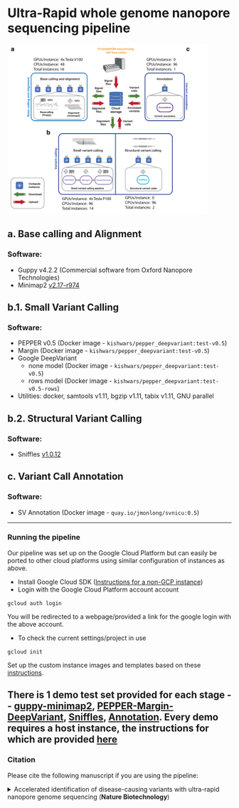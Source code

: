 # Ultra-Rapid whole genome nanopore sequencing pipeline

<img src="./img/methods_figure_1_v2.png" width="450">

## a. Base calling and Alignment
### Software:
* Guppy v4.2.2 (Commercial software from Oxford Nanopore Technologies)
* Minimap2 [v2.17-r974](https://github.com/lh3/minimap2/commit/2da649d1d724561d4c2bbe1be9123e2b61bc0029)

## b.1. Small Variant Calling
### Software:
* PEPPER v0.5 (Docker image - `kishwars/pepper_deepvariant:test-v0.5`)
* Margin (Docker image - `kishwars/pepper_deepvariant:test-v0.5`)
* Google DeepVariant
  * none model (Docker image - `kishwars/pepper_deepvariant:test-v0.5`)
  * rows model (Docker image - `kishwars/pepper_deepvariant:test-v0.5-rows`)
* Utilities: docker, samtools v1.11, bgzip v1.11, tabix v1.11, GNU parallel

## b.2. Structural Variant Calling
### Software:
* Sniffles [v1.0.12](https://github.com/fritzsedlazeck/Sniffles/commit/0f9a068ecee84fff862c12e581693be273ccf89e)

## c. Variant Call Annotation
### Software:
* SV Annotation (Docker image - `quay.io/jmonlong/svnicu:0.5`)

---

### Running the pipeline

Our pipeline was set up on the Google Cloud Platform but can easily be ported to other cloud platforms using similar configuration of instances as above.
* Install Google Cloud SDK ([Instructions for a non-GCP instance](https://cloud.google.com/sdk/docs/install))
* Login with the Google Cloud Platform account account
```
gcloud auth login
```
You will be redirected to a webpage/provided a link for the google login with the above account.
* To check the current settings/project in use
```
gcloud init
```

Set up the custom instance images and templates based on these [instructions](./docs/Setting_up_instance_templates.md). 

There is 1 demo test set provided for each stage -- [guppy-minimap2](./docs/HG002_basecalling_alignment_test_run.md), [PEPPER-Margin-DeepVariant](./docs/HG002_small_variant_calling_test_run.md), [Sniffles](./docs/HG002_struc_variant_calling_test_run.md), [Annotation](./docs/HG002_annotation_test_run.md). Every demo requires a host instance, the instructions for which are provided [here](./docs/Setting_up_host_instance.md) 
---

### Citation
Please cite the following manuscript if you are using the pipeline:

<details>
<summary>Accelerated identification of disease-causing variants with ultra-rapid nanopore genome sequencing (<b>Nature Biotechnology</b>) </a>
</summary>

Authors: Sneha D. Goenka, John E. Gorzynski, Kishwar Shafin, Dianna G. Fisk, Trevor Pesout, Tanner D. Jensen, Jean Monlong, Pi-Chuan Chang, Gunjan Baid, Jonathan A. Bernstein, Jeffrey W. Christle, Karen P. Dalton, Daniel R Garalde, Megan E. Grove, Joseph Guillory, Alexey Kolesnikov, Maria Nattestad, Maura R.Z. Ruzhnikov, Mehrzad Samadi, Ankit Sethia, Elizabeth Spiteri, Christopher J. Wright, Katherine Xiong, Tong Zhu, Miten Jain, Fritz J. Sedlazeck, Andrew Carroll, Benedict Paten, and Euan A. Ashley

</details>

